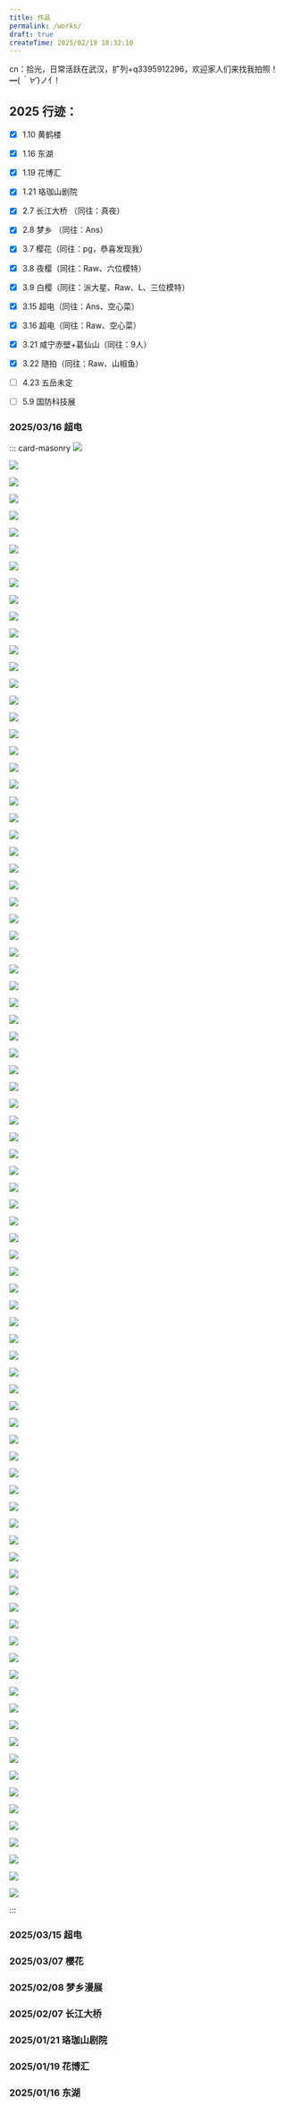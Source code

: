 ```yaml
---
title: 作品
permalink: /works/
draft: true
createTime: 2025/02/19 18:32:10
---
```


cn：拾光，日常活跃在武汉，扩列+q3395912296，欢迎家人们来找我拍照！━(*｀∀´*)ノ亻!

## 2025 行迹：
- [x] 1.10 黄鹤楼
- [x] 1.16 东湖
- [x] 1.19 花博汇
- [x] 1.21 珞珈山剧院
- [x] 2.7 长江大桥 （同往：真夜）
- [x] 2.8 梦乡 （同往：Ans）
- [x] 3.7 樱花（同往：pg，恭喜发现我）
- [x] 3.8 夜樱（同往：Raw、六位模特）
- [x] 3.9 白樱（同往：派大星、Raw、L、三位模特）
- [x] 3.15 超电（同往：Ans、空心菜）
- [x] 3.16 超电（同往：Raw、空心菜）
- [x] 3.21 咸宁赤壁+葛仙山（同往：9人）
- [x] 3.22 随拍（同往：Raw、山椒鱼）
- [ ] 4.23 五岳未定
- [ ] 5.9 国防科技展


### 2025/03/16 超电

::: card-masonry
![](https://oss.ajohn.top/works/2025-03-16/DSC_3612.webp)

![](https://oss.ajohn.top/works/2025-03-16/DSC_3634.webp)

![](https://oss.ajohn.top/works/2025-03-16/DSC_3664.webp)

![](https://oss.ajohn.top/works/2025-03-16/DSC_3679.webp)

![](https://oss.ajohn.top/works/2025-03-16/DSC_3684.webp)

![](https://oss.ajohn.top/works/2025-03-16/DSC_3688.webp)

![](https://oss.ajohn.top/works/2025-03-16/DSC_3692.webp)

![](https://oss.ajohn.top/works/2025-03-16/DSC_3696.webp)

![](https://oss.ajohn.top/works/2025-03-16/DSC_3704.webp)

![](https://oss.ajohn.top/works/2025-03-16/DSC_3709.webp)

![](https://oss.ajohn.top/works/2025-03-16/DSC_3712.webp)

![](https://oss.ajohn.top/works/2025-03-16/DSC_3715.webp)

![](https://oss.ajohn.top/works/2025-03-16/DSC_3719.webp)

![](https://oss.ajohn.top/works/2025-03-16/DSC_3728.webp)

![](https://oss.ajohn.top/works/2025-03-16/DSC_3730.webp)

![](https://oss.ajohn.top/works/2025-03-16/DSC_3731.webp)

![](https://oss.ajohn.top/works/2025-03-16/DSC_3738.webp)

![](https://oss.ajohn.top/works/2025-03-16/DSC_3742.webp)

![](https://oss.ajohn.top/works/2025-03-16/DSC_3828.webp)

![](https://oss.ajohn.top/works/2025-03-16/DSC_3832.webp)

![](https://oss.ajohn.top/works/2025-03-16/DSC_3836.webp)

![](https://oss.ajohn.top/works/2025-03-16/DSC_3844.webp)

![](https://oss.ajohn.top/works/2025-03-16/DSC_3848.webp)

![](https://oss.ajohn.top/works/2025-03-16/DSC_3862.webp)

![](https://oss.ajohn.top/works/2025-03-16/DSC_3871.webp)

![](https://oss.ajohn.top/works/2025-03-16/DSC_3876.webp)

![](https://oss.ajohn.top/works/2025-03-16/DSC_3883.webp)

![](https://oss.ajohn.top/works/2025-03-16/DSC_3887.webp)

![](https://oss.ajohn.top/works/2025-03-16/DSC_3896.webp)

![](https://oss.ajohn.top/works/2025-03-16/DSC_3906.webp)

![](https://oss.ajohn.top/works/2025-03-16/DSC_3912.webp)

![](https://oss.ajohn.top/works/2025-03-16/DSC_3921.webp)

![](https://oss.ajohn.top/works/2025-03-16/DSC_3927.webp)

![](https://oss.ajohn.top/works/2025-03-16/DSC_3936.webp)

![](https://oss.ajohn.top/works/2025-03-16/DSC_3946.webp)

![](https://oss.ajohn.top/works/2025-03-16/DSC_3950.webp)

![](https://oss.ajohn.top/works/2025-03-16/DSC_3960.webp)

![](https://oss.ajohn.top/works/2025-03-16/DSC_4053.webp)

![](https://oss.ajohn.top/works/2025-03-16/DSC_4062.webp)

![](https://oss.ajohn.top/works/2025-03-16/DSC_4076.webp)

![](https://oss.ajohn.top/works/2025-03-16/DSC_4081.webp)

![](https://oss.ajohn.top/works/2025-03-16/DSC_4105.webp)

![](https://oss.ajohn.top/works/2025-03-16/DSC_4128.webp)

![](https://oss.ajohn.top/works/2025-03-16/DSC_4138.webp)

![](https://oss.ajohn.top/works/2025-03-16/DSC_4139.webp)

![](https://oss.ajohn.top/works/2025-03-16/DSC_4145.webp)

![](https://oss.ajohn.top/works/2025-03-16/DSC_4149.webp)

![](https://oss.ajohn.top/works/2025-03-16/DSC_4152.webp)

![](https://oss.ajohn.top/works/2025-03-16/DSC_4165.webp)

![](https://oss.ajohn.top/works/2025-03-16/DSC_4181.webp)

![](https://oss.ajohn.top/works/2025-03-16/DSC_4187.webp)

![](https://oss.ajohn.top/works/2025-03-16/DSC_4211.webp)

![](https://oss.ajohn.top/works/2025-03-16/DSC_4217.webp)

![](https://oss.ajohn.top/works/2025-03-16/DSC_4223.webp)

![](https://oss.ajohn.top/works/2025-03-16/DSC_4350.webp)

![](https://oss.ajohn.top/works/2025-03-16/DSC_4362.webp)

![](https://oss.ajohn.top/works/2025-03-16/DSC_4600.webp)

![](https://oss.ajohn.top/works/2025-03-16/DSC_4601.webp)

![](https://oss.ajohn.top/works/2025-03-16/DSC_4604.webp)

![](https://oss.ajohn.top/works/2025-03-16/DSC_4620.webp)

![](https://oss.ajohn.top/works/2025-03-16/DSC_4624.webp)

![](https://oss.ajohn.top/works/2025-03-16/DSC_4626.webp)

![](https://oss.ajohn.top/works/2025-03-16/DSC_4628.webp)

![](https://oss.ajohn.top/works/2025-03-16/DSC_4639.webp)

![](https://oss.ajohn.top/works/2025-03-16/DSC_4642.webp)

![](https://oss.ajohn.top/works/2025-03-16/DSC_4645.webp)

![](https://oss.ajohn.top/works/2025-03-16/DSC_4647.webp)

![](https://oss.ajohn.top/works/2025-03-16/DSC_4649.webp)

![](https://oss.ajohn.top/works/2025-03-16/DSC_4654.webp)

![](https://oss.ajohn.top/works/2025-03-16/DSC_4658.webp)

![](https://oss.ajohn.top/works/2025-03-16/DSC_4660.webp)

![](https://oss.ajohn.top/works/2025-03-16/DSC_4662.webp)

![](https://oss.ajohn.top/works/2025-03-16/DSC_4666.webp)

![](https://oss.ajohn.top/works/2025-03-16/DSC_4668.webp)

![](https://oss.ajohn.top/works/2025-03-16/DSC_4671.webp)

![](https://oss.ajohn.top/works/2025-03-16/DSC_4673.webp)

![](https://oss.ajohn.top/works/2025-03-16/DSC_4682.webp)

![](https://oss.ajohn.top/works/2025-03-16/DSC_4684.webp)

![](https://oss.ajohn.top/works/2025-03-16/DSC_4686.webp)

![](https://oss.ajohn.top/works/2025-03-16/DSC_4692.webp)

![](https://oss.ajohn.top/works/2025-03-16/DSC_4701.webp)

![](https://oss.ajohn.top/works/2025-03-16/DSC_4704.webp)

![](https://oss.ajohn.top/works/2025-03-16/DSC_4715.webp)

![](https://oss.ajohn.top/works/2025-03-16/DSC_4729.webp)

![](https://oss.ajohn.top/works/2025-03-16/DSC_4736.webp)

![](https://oss.ajohn.top/works/2025-03-16/DSC_4744.webp)

![](https://oss.ajohn.top/works/2025-03-16/DSC_4821.webp)


:::


### 2025/03/15 超电
<ImageCard
    image="https://oss.ajohn.top/works/2025-03-15/DSC_3328.webp"
    title="间谍过家家-阿尼亚·福杰"
    description="照片摄于武汉市东西湖区金银潭宏图路8号武汉客厅-中国文化会展中心暨超电漫展。阿尼亚是一名充满活力的小女孩，她喜欢与自己的养父黄昏一起冒险，不过她有时会做出一些非常引人注目的举动，让黄昏感到无可奈何。与同龄的小孩子一样，阿尼亚好奇心非常旺盛，不过不管什么事都要参与进去也可以说是她的短处，她甚至还找到了黄昏藏在家中的通讯装备来玩，因此使得自己一度陷入了危险的境地。"
    href="/"
    author="AJohn"
    date="2025/03/07"
    />

<CardGrid>
<ImageCard
    image="https://oss.ajohn.top/works/2025-03-15/DSC_3406.webp"
    title="初音未来"
    description="照片摄于武汉市东西湖区金银潭宏图路8号武汉客厅-中国文化会展中心暨超电漫展。“我去！初音未来！”"
    href="/"
    author="AJohn"
    date="2025/03/07"
    />
    <ImageCard
    image="https://oss.ajohn.top/works/2025-03-15/DSC_3182.webp"
    title="第五人格-渔女-迷迭香"
    description="照片摄于武汉市东西湖区金银潭宏图路8号武汉客厅-中国文化会展中心暨超电漫展。她是这鲜花王国的缔造者，迷迭香有枯萎之时，而贝尔斯泰因在回忆里永远芬芳。"
    href="/"
    author="AJohn"
    date="2025/03/07"
    />
</CardGrid>
<ImageCard
    image="https://oss.ajohn.top/works/2025-03-15/DSC_3187.webp"
    title="鬼灭之刃-蝴蝶忍"
    description="照片摄于武汉市东西湖区金银潭宏图路8号武汉客厅-中国文化会展中心暨超电漫展。蝴蝶忍小时候，父母便被鬼杀害，后来她与姐姐蝴蝶香奈惠一同加入了鬼杀队。然而香奈惠在一次任务中遭遇了上弦之贰，终是不敌而被杀害。香奈惠死后，蝴蝶忍代替已故的姐姐成为了医疗机构蝶屋的主人，在之后的时间里，她凭借自己的努力成为了鬼杀队中的虫柱。"
    href="/"
    author="AJohn"
    date="2025/03/07"
    />



### 2025/03/07 樱花
<ImageCard
    image="https://oss.ajohn.top/works/2025-03-07/DSC_2193.webp"
    title="素瓣映晴空"
    description="照片中的樱花摄于武汉市洪山区武汉科技大学黄家湖校区。蓝天如幕映琼枝，素瓣轻盈展逸姿。嫩蕊微黄添韵致，清风漫舞报春时。"
    href="/"
    author="AJohn"
    date="2025/03/07"
    />

<CardGrid>
<ImageCard
    image="https://oss.ajohn.top/works/2025-03-07/DSC_2252.webp"
    title="樱花步道的温馨瞬间"
    description="照片中的樱花摄于武汉市洪山区武汉科技大学黄家湖校区。在樱花盛放的步道旁，洁白的樱花如云朵般挂满枝头。几位行人或坐或行，享受着春日时光。长椅上，人们安静休憩；步道中，一位大人陪伴着孩子骑车，大手轻扶，满是呵护。周围柳树泛绿，绿草如茵，整个画面温馨又惬意，洋溢着春日的美好与宁静 。"
    href="/"
    author="AJohn"
    date="2025/03/07"
    />
    <ImageCard
    image="https://oss.ajohn.top/works/2025-03-07/DSC_2229.webp"
    title="钟塔・春樱之约"
    description="照片中的樱花摄于武汉市洪山区武汉科技大学黄家湖校区。画面中，淡粉色的樱花枝桠舒展，花朵星星点点。背景是一座白色钟塔，钟面清晰，时间仿佛在此刻凝固。塔顶的格栅结构简洁现代，与柔美樱花相映成趣，在浅灰天空的衬托下，营造出一种静谧而浪漫的春日氛围 。"
    href="/"
    author="AJohn"
    date="2025/03/07"
    />
    <ImageCard
    image="https://oss.ajohn.top/works/2025-03-07/DSC_2230.webp"
    title="浅粉盈枝春意浓"
    description="照片中的樱花摄于武汉市洪山区武汉科技大学黄家湖校区。盛开的樱花，枝头繁花簇拥，洁白中透着淡粉，细长的花蕊点缀着金黄花粉。背景蓝天朦胧，衬托出前景花朵的清晰艳丽，尽显春日烂漫与生机。"
    href="/"
    author="AJohn"
    date="2025/03/07"
    />
    <ImageCard
    image="https://oss.ajohn.top/works/2025-03-07/DSC_2236.webp"
    title="粉樱漫舞春光里"
    description="照片中的樱花摄于武汉市洪山区武汉科技大学黄家湖校区。蓝天为幕，粉樱满树。细碎的樱花如繁星般缀满枝头，微风似无形的舞者，轻拂而过，引得花瓣纷纷扬扬，似在漫舞。那淡雅的粉色，洋溢着春日的温柔与浪漫，尽显生机与美好。"
    href="/"
    author="AJohn"
    date="2025/03/07"
    />
</CardGrid>

<ImageCard
    image="https://oss.ajohn.top/works/2025-03-07/DSC_2186.webp"
    title="粉樱闹春"
    description="照片中的樱花摄于武汉市洪山区武汉科技大学黄家湖校区。画面中，粉樱绽放枝头，如云似霞 。淡粉色的花朵密密匝匝，在蓝天的映衬下显得格外明艳，樱花在春日里肆意盛开，传递出浓浓的春意与生机。"
    href="/"
    author="AJohn"
    date="2025/03/07"
    />



### 2025/02/08 梦乡漫展
<CardGrid>
    <ImageCard
    image="https://oss.ajohn.top/works/2025-02-08/DSC_2105.webp"
    title="明日方舟-史尔特尔"
    description="照片摄于武汉市国际博览中心暨梦乡漫展。神秘的萨卡兹少女史尔特尔，或因矿石病影响导致缺失性记忆障碍，其情况在矿石病病理中也极其少见，现于罗德岛接受治疗中。在测试过程中展现出了原因不详的强大战斗能力，很快成为了作战干员。"
    href="/"
    author="AJohn"
    date="2025/02/08"
    />
    <ImageCard
    image="https://oss.ajohn.top/works/2025-02-08/DSC_2159.webp"
    title="第五人格-红夫人-应许之日"
    description="照片摄于武汉市国际博览中心暨梦乡漫展。“你会获得你想要的，十字架为此作证。”"
    href="/"
    author="AJohn"
    date="2025/02/08"
    />
    <ImageCard
    image="https://oss.ajohn.top/works/2025-02-08/DSC_1723.webp"
    title="第五人格-艾玛·伍兹-兰闺惊梦"
    description="照片摄于武汉市国际博览中心暨梦乡漫展。“时光是回忆的最佳滤镜，在一切都未发生前。”"
    href="/"
    author="AJohn"
    date="2025/02/08"
    />
    <ImageCard
    image="https://oss.ajohn.top/works/2025-02-08/DSC_1596.webp"
    title="少女前线-SPR A3G"
    description="照片摄于武汉市国际博览中心暨梦乡漫展。不太喜欢运动，大多数时候会在一个地点“监视”着某些东西很长时间，最喜欢“监视”的是指挥官。对待任务时为了注重效率，没有命令时不会耐心等待命令，容易擅自行动按自己方式处理问题。"
    href="/"
    author="AJohn"
    date="2025/02/08"
    />
    <ImageCard
    image="https://oss.ajohn.top/works/2025-02-08/DSC_1600.webp"
    title="少女前线-SPR A3G"
    description="照片摄于武汉市国际博览中心暨梦乡漫展。不太喜欢运动，大多数时候会在一个地点“监视”着某些东西很长时间，最喜欢“监视”的是指挥官。对待任务时为了注重效率，没有命令时不会耐心等待命令，容易擅自行动按自己方式处理问题。"
    href="/"
    author="AJohn"
    date="2025/02/08"
    />
    <ImageCard
    image="https://oss.ajohn.top/works/2025-02-08/DSC_1465.webp"
    title="原神-魈"
    description="照片摄于武汉市国际博览中心暨梦乡漫展。“你我相识已久，像平时一般相处便是，无需费心劳神。不过，此处僻静安宁，还能将荻花洲美景尽收眼底…倒也只有你能找到这样的地方。这株清心赠予你，若是用于装点住处，想必也能为你增添几许沁凉。”"
    href="/"
    author="AJohn"
    date="2025/02/08"
    />
</CardGrid>

### 2025/02/07 长江大桥
<ImageCard
    image="https://oss.ajohn.top/works/2025-02-07/DSC_1215.webp"
    title="武汉长江大桥：跨越天堑的钢铁脊梁"
    description="照片中的长江大桥位于武汉市汉阳江滩公园附近。武汉长江大桥如一条巨龙横卧长江之上，雄伟的桥身由坚实的桥墩支撑，斜拉索有序排列，尽显现代建筑的力量美感。远处高楼林立，映衬着大桥的壮丽身姿。它不仅是武汉重要的交通枢纽，更是这座城市的标志性建筑，承载着历史的厚重，见证着武汉的发展与繁荣 。"
    href="/"
    author="AJohn"
    date="2025/01/21"
    />
<ImageCard
    image="https://oss.ajohn.top/works/2025-02-07/DSC_1322.webp"
    title="穿梭光影：轨道列车的都市行程"
    description="照片中的列车属于武汉市轨道交通5号线。在城市的半封闭轨道廊道中，一列现代感十足的列车正缓缓驶入。车身以白色为主色调，红色线条点缀其间，显得时尚又醒目。轨道两侧是规整的设施，远处高楼林立，列车仿佛是连接城市各处的纽带，承载着人们的日常出行，也见证着城市的蓬勃发展与不息活力。"
    href="/"
    author="AJohn"
    date="2025/01/21"
    />

### 2025/01/21 珞珈山剧院
<ImageCard
    image="https://oss.ajohn.top/works/2025-01-21/DSC_0989.webp"
    title="弦上的和声盛宴"
    description="照片中的舞台位于武汉市武昌区珞狮路84号附近珞珈山剧院。舞台之上，一群身着正装的演奏者端坐于椅。手中的小提琴、大提琴在光影交错间被轻轻拨弄、拉响，如灵动的精灵在琴弦上跳跃。他们沉浸于音乐的世界，周围静谧无声，唯有悠扬弦音潺潺流淌，似在诉说着一个个动人的故事，编织出一场沉浸式的听觉盛宴 。"
    href="/"
    author="AJohn"
    date="2025/01/21"
    />

### 2025/01/19 花博汇
<ImageCard
    image="https://oss.ajohn.top/works/2025-01-19/DSC_0913.webp"
    title="蜂恋牡丹"
    description="照片中的花朵摄于武汉市蔡甸区花博汇。一朵硕大而艳丽的深粉牡丹尽情绽放，层层叠叠的花瓣如华丽的舞裙。金黄的花蕊在中心闪耀，一只蜜蜂被其芬芳吸引，正绕花飞舞，展现出牡丹的雍容华贵与勃勃生机。"
    href="/"
    author="AJohn"
    date="2025/01/19"
    />
<CardGrid>
    <ImageCard
    image="https://oss.ajohn.top/works/2025-01-19/DSC_0919.webp"
    title="晨露中的金盏花"
    description="照片中的花朵摄于武汉市蔡甸区花博汇。清晨，点点露珠挂在明艳的金盏花瓣上，宛如晶莹的玉珠。在翠绿叶片的衬托下，金盏花显得愈发娇艳夺目，仿佛是大自然在一夜之间精心雕琢的杰作，散发着清新而又蓬勃的生命力。"
    href="/"
    author="AJohn"
    date="2025/01/19"
    />
</CardGrid>

### 2025/01/16 东湖
<ImageCard
    image="https://oss.ajohn.top/works/2025-01-16/DSC_0704.webp"
    title="乘舟东湖，共赴飞鸟之约"
    description="照片中的游船位于武汉市武昌区东湖。在武汉东湖这片澄澈的水域上，一艘古雅的游船悠然前行，划破平静的湖面，激起层层涟漪。成群的飞鸟追逐着游船，时而振翅高飞，时而低掠水面，与游船一同构成了一幅灵动而和谐的自然画卷 。四周的湖岸树木林立，为这方天地增添了几分静谧与诗意，让人沉浸于东湖独有的宁静与美好之中。"
    href="/"
    author="AJohn"
    date="2025/01/19"
    />
<!-- <CardGrid>
    <ImageCard
    image="https://oss.ajohn.top/works/2025-01-19/DSC_0919.webp"
    title="晨露中的金盏花"
    description="照片中的花朵摄于武汉市蔡甸区花博汇。清晨，点点露珠挂在明艳的金盏花瓣上，宛如晶莹的玉珠。在翠绿叶片的衬托下，金盏花显得愈发娇艳夺目，仿佛是大自然在一夜之间精心雕琢的杰作，散发着清新而又蓬勃的生命力。"
    href="/"
    author="AJohn"
    date="2025/01/19"
    />
</CardGrid> -->



<!-- <CardGrid>
    <ImageCard
    image="https://cdn.jsdelivr.net/gh/zzyAJohn/Works-Image/2025-01-21/DSC_0989.webp"
    title="弦上的和声盛宴"
    description="照片中的火车位于武汉市武昌区珞狮路84号附近珞珈山剧院。舞台之上，一群身着正装的演奏者端坐于椅。手中的小提琴、大提琴在光影交错间被轻轻拨弄、拉响，如灵动的精灵在琴弦上跳跃。他们沉浸于音乐的世界，周围静谧无声，唯有悠扬弦音潺潺流淌，似在诉说着一个个动人的故事，编织出一场沉浸式的听觉盛宴 。"
    href="/"
    author="AJohn"
    date="2025/01/19"
    />
</CardGrid> -->

<!-- ## 野生动物 -->

<!-- ## 夜景摄影 -->

<!-- ## 旅行摄影 -->


